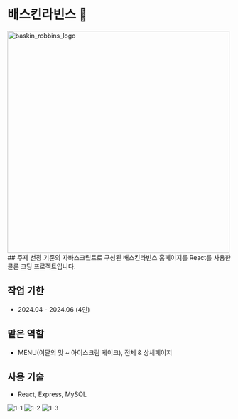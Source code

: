 # 배스킨라빈스 🍧

<img src="https://github.com/user-attachments/assets/741575ea-5d06-419f-8cdc-3f149c39914e" alt="baskin_robbins_logo" width="500">

<br/>
## 주제 선정
기존의 자바스크립트로 구성된 배스킨라빈스 홈페이지를 React를 사용한 클론 코딩 프로젝트입니다. 

##  작업 기한
- 2024.04 - 2024.06 (4인)

##  맡은 역할
- MENU(이달의 맛 ~ 아이스크림 케이크), 전체 & 상세페이지

## 사용 기술 
- React, Express, MySQL

![1-1](https://github.com/user-attachments/assets/a6a0cbc9-1bf4-4902-8ab4-6ff0461b3a03)
![1-2](https://github.com/user-attachments/assets/9fdd79f7-b322-402d-a4f2-af9e3ba65d11)
![1-3](https://github.com/user-attachments/assets/33408a50-eb96-4c19-80be-6a158a6679b4)
